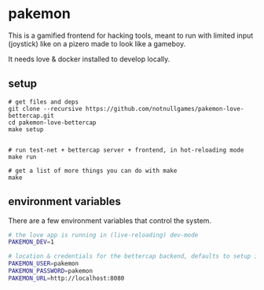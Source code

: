 # pakemon

This is a gamified frontend for hacking tools, meant to run with limited input (joystick) like on a pizero made to look like a gameboy.

It needs love & docker installed to develop locally.

## setup

```
# get files and deps
git clone --recursive https://github.com/notnullgames/pakemon-love-bettercap.git
cd pakemon-love-bettercap
make setup


# run test-net + bettercap server + frontend, in hot-reloading mode
make run

# get a list of more things you can do with make
make
```

## environment variables

There are a few environment variables that control the system.

```sh
# the love app is running in (live-reloading) dev-mode
PAKEMON_DEV=1

# location & credentials for the bettercap backend, defaults to setup in docker-compose
PAKEMON_USER=pakemon
PAKEMON_PASSWORD=pakemon
PAKEMON_URL=http://localhost:8080
```